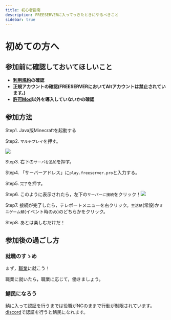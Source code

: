 ```yaml
---
title: 初心者指南
description: FREESERVERに入ってっきたときにやるべきこと
sidebar: true
---
```

# 初めての方へ
## 参加前に確認しておいてほしいこと
- **[利用規約](terms/index)の確認**
- **正規アカウントの確認(FREESERVERにおいてAltアカウントは禁止されています。)**
- **[許可Mod](allow-mods)以外を導入していないかの確認**
## 参加方法
Step1. Java版Minecraftを起動する

Step2. `マルチプレイ`を押す。

![](https://i.imgur.com/UJfPHHY.png) 

Step3. 右下の`サーバを追加`を押す。

Step4. 「サーバーアドレス」に`play.freeserver.pro`と入力する。

Step5. `完了`を押す。

Step6. このように表示されたら，左下の`サーバーに接続`をクリック！![](https://i.imgur.com/sQrrRwb.png) <br>

Step7. 接続が完了したら，テレポートメニューを右クリック。`生活鯖`(常設)か`ミニゲーム鯖`(イベント時のみ)のどちらかをクリック。

Step8. あとは楽しむだけだ！

## 参加後の過ごし方

### 就職のすゝめ

まず，[職業](plugin/jobs)に就こう！

職業に就いたら，職業に応じて，働きましょう。

### 鯖民になろう

鯖に入って認証を行うまでは役職がNCのままで行動が制限されています。
[discord](/discord)で認証を行うと鯖民になれます。